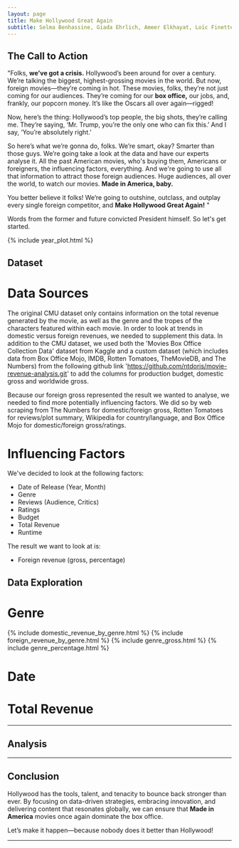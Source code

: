 ```yaml
---
layout: page
title: Make Hollywood Great Again
subtitle: Selma Benhassine, Giada Ehrlich, Ameer Elkhayat, Loïc Finette, Liam Gibbons 
---
```


## The Call to Action

"Folks, **we’ve got a crisis.** Hollywood’s been around for over a century. We’re talking the biggest, highest-grossing movies in the world. But now, foreign movies—they’re coming in hot. These movies, folks, they’re not just coming for our audiences. They’re coming for our **box office,** our jobs, and, frankly, our popcorn money. It’s like the Oscars all over again—rigged!

Now, here’s the thing: Hollywood’s top people, the big shots, they’re calling me. They’re saying, ‘Mr. Trump, you’re the only one who can fix this.’ And I say, ‘You’re absolutely right.’ 

So here’s what we’re gonna do, folks. We’re smart, okay? Smarter than those guys. We’re going take a look at the data and have our experts analyse it. All the past American movies, who's buying them, Americans or foreigners, the influencing factors, everything. And we're going to use all that information to attract those foreign audiences. Huge audiences, all over the world, to watch our movies. **Made in America, baby.**

You better believe it folks! We’re going to outshine, outclass, and outplay every single foreign competitor, and **Make Hollywood Great Again!** "

Words from the former and future convicted President himself. So let's get started.

{% include year_plot.html %}

## Dataset

# Data Sources

The original CMU dataset only contains information on the total revenue generated by the movie, as well as the genre and the tropes of the characters featured within each movie. In order to look at trends in domestic versus foreign revenues, we needed to supplement this data. In addition to the CMU dataset, we used both the 'Movies Box Office Collection Data' dataset from Kaggle and a custom dataset (which includes data from Box Office Mojo, IMDB, Rotten Tomatoes, TheMovieDB, and The Numbers) from the following github link 'https://github.com/ntdoris/movie-revenue-analysis.git' to add the columns for production budget, domestic gross and worldwide gross. 

Because our foreign gross represented the result we wanted to analyse, we needed to find more potentially influencing factors. We did so by web scraping from The Numbers for domestic/foreign gross, Rotten Tomatoes for reviews/plot summary, Wikipedia for country/language, and Box Office Mojo for domestic/foreign gross/ratings.

# Influencing Factors

We've decided to look at the following factors:

- Date of Release (Year, Month)
- Genre
- Reviews (Audience, Critics)
- Ratings
- Budget
- Total Revenue
- Runtime

The result we want to look at is:
- Foreign revenue (gross, percentage)

## Data Exploration

# Genre

{% include domestic_revenue_by_genre.html %}
{% include foreign_revenue_by_genre.html %}
{% include genre_gross.html %}
{% include genre_percentage.html %}

# Date

# Total Revenue

---

## Analysis

---

## Conclusion

Hollywood has the tools, talent, and tenacity to bounce back stronger than ever. By focusing on data-driven strategies, embracing innovation, and delivering content that resonates globally, we can ensure that **Made in America** movies once again dominate the box office.

Let’s make it happen—because nobody does it better than Hollywood!

---